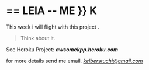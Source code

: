 == LEIA -- ME }} K
====================================================

This week i will flight with this project .

> Think about it.

See Heroku Project: ***awsomekpp.heroku.com***

for more details send me email. *kelberstuchi@gmail.com*


